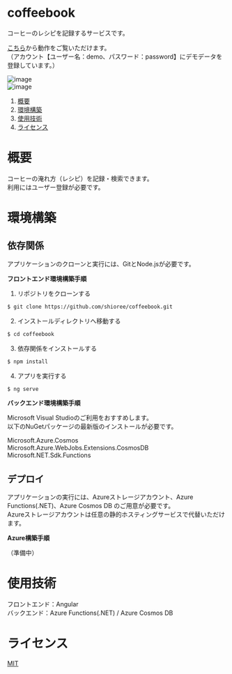 # coffeebook
コーヒーのレシピを記録するサービスです。

[こちら](https://coffeebookstatichosting.z11.web.core.windows.net/)から動作をご覧いただけます。  
（アカウント【ユーザー名：demo、パスワード：password】にデモデータを登録しています。）

![image](https://github.com/shioree/coffeebook/blob/master/images/top-page.png?raw=true)  
![image](https://github.com/shioree/coffeebook/blob/master/images/browse-page.png?raw=true)

1. [概要](#概要)
1. [環境構築](#環境構築)
1. [使用技術](#使用技術)
1. [ライセンス](#ライセンス)

# 概要
コーヒーの淹れ方（レシピ）を記録・検索できます。  
利用にはユーザー登録が必要です。

# 環境構築
## 依存関係
アプリケーションのクローンと実行には、GitとNode.jsが必要です。  

**フロントエンド環境構築手順**

1. リポジトリをクローンする

```bash
$ git clone https://github.com/shioree/coffeebook.git
```

2. インストールディレクトリへ移動する

```bash
$ cd coffeebook
```

3. 依存関係をインストールする

```bash
$ npm install
```

4. アプリを実行する

```bash
$ ng serve
```

**バックエンド環境構築手順**

Microsoft Visual Studioのご利用をおすすめします。  
以下のNuGetパッケージの最新版のインストールが必要です。

Microsoft.Azure.Cosmos  
Microsoft.Azure.WebJobs.Extensions.CosmosDB  
Microsoft.NET.Sdk.Functions  

## デプロイ
アプリケーションの実行には、Azureストレージアカウント、Azure Functions(.NET)、Azure Cosmos DB のご用意が必要です。  
Azureストレージアカウントは任意の静的ホスティングサービスで代替いただけます。  

**Azure構築手順**

（準備中）

# 使用技術
フロントエンド：Angular  
バックエンド：Azure Functions(.NET) / Azure Cosmos DB

# ライセンス
[MIT](https://choosealicense.com/licenses/mit/)
